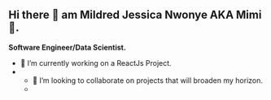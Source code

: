 ## Hi there 👋 am Mildred Jessica Nwonye AKA Mimi :hugs:.
**Software Engineer/Data Scientist.**

- 🔭 I’m currently working on a ReactJs Project.
- - 👯 I’m looking to collaborate on projects that will broaden my horizon.
  - 
<!--
**MildredJessica/MildredJessica** is a ✨ _special_ ✨ repository because its `README.md` (this file) appears on your GitHub profile.

Here are some ideas to get you started:

- 🔭 I’m currently working on ...
- 🌱 I’m currently learning ...
- 👯 I’m looking to collaborate on ...
- 🤔 I’m looking for help with ...
- 💬 Ask me about ...
- 📫 How to reach me: ...
- 😄 Pronouns: ...
- ⚡ Fun fact: ...
-->
